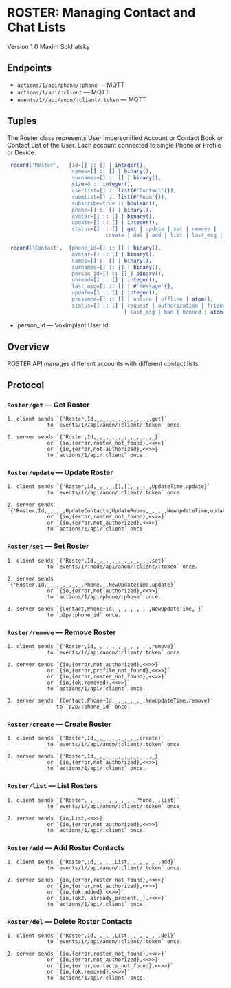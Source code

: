 ROSTER: Managing Contact and Chat Lists
=======================================

Version 1.0 Maxim Sokhatsky

Endpoints
--------

* `actions/1/api/phone/:phone` — MQTT
* `actions/1/api/:client` — MQTT
* `events/1//api/anon/:client/:token` — MQTT

Tuples
------

The Roster class represents User Impersonified Account or
Contact Book or Contact List of the User. Each account connected to single
Phone or Profile or Device.

```erlang
-record('Roster',   {id=[] :: [] | integer(),
                     names=[] :: [] | binary(),
                     surnames=[] :: [] | binary(),
                     size=0 :: integer(),
                     userlist=[] :: list(#'Contact'{}),
                     roomlist=[] :: list(#'Room'{}),
                     subscribe=true :: boolean(),
                     phone=[] :: [] | binary(),
                     avatar=[] :: [] | binary(),
                     update=[] :: [] | integer(),
                     status=[] :: [] | get | update | set | remove | 
                                create | del | add | list | last_msg | atom()}).
```

```erlang
-record('Contact',  {phone_id=[] :: [] | binary(),
                     avatar=[] :: [] | binary(),
                     names=[] :: [] | binary(),
                     surnames=[] :: [] | binary(),
                     person_id=[] :: [] | binary(),
                     unread=[] :: [] | integer(),
                     last_msg=[] :: [] | #'Message'{},
                     update=[] :: [] | integer(),
                     presence=[] :: [] | online | offline | atom(),
                     status=[] :: [] | request | authorization | friend
                                      | last_msg | ban | banned | atom()}).
```

* person_id — VoxImplant User Id

Overview
--------

ROSTER API manages different accounts with different contact lists.

Protocol
--------

### `Roster/get` — Get Roster

```
1. client sends `{'Roster,Id,_,_,_,_,_,_,_,_,_,get}`
             to `events/1//api/anon/:client/:token` once.
```

```
2. server sends `{'Roster,Id,_,_,_,_,_,_,_,_,_,_}`
             or `{io,{error,roster_not_found},<<>>}`
             or `{io,{error,not_authorized},<<>>}`
             to `actions/1/api/:client` once.
```

### `Roster/update` — Update Roster

```
1. client sends `{'Roster,Id,_,_,_,[],[],_,_,_,UpdateTime,update}`
             to `events/1//api/anon/:client/:token` once.
```

```
2. server sends `{'Roster,Id,_,_,_,UpdateContacts,UpdateRooms,_,_,_,NewUpdateTime,update}`
             or `{io,{error,roster_not_found},<<>>}`
             or `{io,{error,not_authorized},<<>>}`
             to `actions/1/api/:client` once.
```

### `Roster/set` — Set Roster

```
1. client sends `{'Roster,Id,_,_,_,_,_,_,_,_,_,set}`
             to `events/1/:node/api/anon/:client/:token` once.
```

```
2. server sends `{'Roster,Id,_,_,_,_,_,_,Phone,_,NewUpdateTime,update}`
             or `{io,{error,not_authorized},<<>>}`
             to `actions/1/api/phone/:phone` once.
```

```
3. server sends `{Contact,Phone+Id,_,_,_,_,_,_,NewUpdateTime,_}`
             to `p2p/:phone_id` once.
```

### `Roster/remove` — Remove Roster

```
1. client sends `{'Roster,Id,_,_,_,_,_,_,_,_,_,remove}`
             to `events/1//api/anon/:client/:token` once.
```

```
2. server sends `{io,{error,not_authorized},<<>>}`
             or `{io,{error,profile_not_found},<<>>}`
             or `{io,{error,roster_not_found},<<>>}`
             or `{io,{ok,removed},<<>>}`
             to `actions/1/api/:client` once.
```

```
3. server sends `{Contact,Phone+Id,_,_,_,_,_,NewUpdateTime,remove}`
                to `p2p/:phone_id` once.
```

### `Roster/create` — Create Roster

```
1. client sends `{'Roster,Id,_,_,_,_,_,_,_,create}`
             to `events/1//api/anon/:client/:token` once.
```

```
2. server sends `{'Roster,Id,_,_,_,_,_,_,_,_,_,_}`
             or `{io,{error,not_authorized},<<>>}`
             to `actions/1/api/:client` once.
```

### `Roster/list` — List Rosters

```
1. client sends `{'Roster,_,_,_,_,_,_,_,_,Phone,_,list}`
             to `events/1//api/anon/:client/:token` once.
```

```
2. server sends `{io,List,<<>>}`
             or `{io,{error,not_authorized},<<>>}`
             to `actions/1/api/:client` once.
```

### `Roster/add` — Add Roster Contacts

```
1. client sends `{'Roster,Id,_,_,_,List,_,_,_,_,_,add}`
             to `events/1//api/anon/:client/:token` once.
```

```
2. server sends `{io,{error,roster_not_found},<<>>}`
             or `{io,{error,not_authorized},<<>>}`
             or `{io,{ok,added},<<>>}`
             or `{io,{ok2, already_present,_},<<>>}`
             to `actions/1/api/:client` once.
```

### `Roster/del` — Delete Roster Contacts

```
1. client sends `{'Roster,Id,_,_,_,List,_,_,_,_,_,del}`
             to `events/1//api/anon/:client/:token` once.
```

```
2. server sends `{io,{error,roster_not_found},<<>>}`
             or `{io,{error,not_authorized},<<>>}`
             or `{io,{error,contacts_not_found},<<>>}`
             or `{io,{ok,removed},<<>>}`
             to `actions/1/api/:client` once.
```

